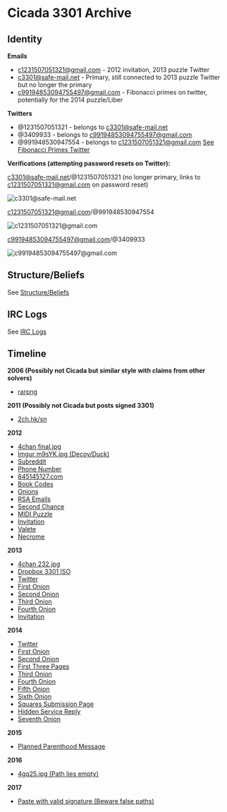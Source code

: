 # Cicada 3301 Archive

## Identity

**Emails**
- c1231507051321@gmail.com - 2012 invitation, 2013 puzzle Twitter
- c3301@safe-mail.net - Primary, still connected to 2013 puzzle Twitter but no longer the primary
- c99194853094755497@gmail.com - Fibonacci primes on twitter, potentially for the 2014 puzzle/Liber

**Twitters**
- @1231507051321 - belongs to c3301@safe-mail.net
- @3409933 - belongs to c99194853094755497@gmail.com
- @991948530947554 - belongs to c1231507051321@gmail.com [See Fibonacci Primes Twitter](./leads/twitter/README.md)


**Verifications (attempting password resets on Twitter):**

c3301@safe-mail.net/@1231507051321 (no longer primary, links to c1231507051321@gmail.com on password reset)

![c3301@safe-mail.net](cicada-accounts-identities/c3301@safe-mail.net-1231507051321-verification.png)

c1231507051321@gmail.com/@991948530947554

![c1231507051321@gmail.com](cicada-accounts-identities/c1231507051321@gmail.com-991948530947554-verification.png)

c99194853094755497@gmail.com/@3409933

![c99194853094755497@gmail.com](cicada-accounts-identities/c99194853094755497@gmail.com-3409933-verification.png)

## Structure/Beliefs

See [Structure/Beliefs](./structure-beliefs/README.md)

## IRC Logs

See [IRC Logs](./irc-logs)

## Timeline

**2006 (Possibly not Cicada but similar style with claims from other solvers)**

- [rarpng](./leads/4chan_before_cicada/README.md)

**2011 (Possibly not Cicada but posts signed 3301)**

- [2ch.hk/sn](./leads/sn_archive/README.md)

**2012**

- [4chan final.jpg](./2012/001-final.jpg/README.md)
- [Imgur m9sYK.jpg (Decoy/Duck)](./2012/002-m9sYK.jpg/README.md)
- [Subreddit](./2012/003-subreddit/README.md)
- [Phone Number](./2012/004-phone-number/README.md)
- [845145127.com](./2012/005-845145127.com/README.md)
- [Book Codes](./2012/006-two-book-codes/README.md)
- [Onions](./2012/007-onions/README.md)
- [RSA Emails](./2012/008-rsa-emails/README.md)
- [Second Chance](./2012/008-second-chance/README.md)
- [MIDI Puzzle](./2012/009-midi-puzzle/README.md)
- [Invitation](./2012/010-invitation/README.md)
- [Valete](./2012/011-valete/README.md)
- [Necrome](./2012/012-necrome/README.md)

**2013**

- [4chan 232.jpg](./2013/001-232.jpg/README.md)
- [Dropbox 3301 ISO](./2013/002-3301/README.md)
- [Twitter](./2013/003-twitter/README.md)
- [First Onion](./2013/004-first-onion/README.md)
- [Second Onion](./2013/005-second-onion/README.md)
- [Third Onion](./2013/006-third-onion/README.md)
- [Fourth Onion](./2013/007-fourth-onion/README.md)
- [Invitation](./2013/008-invitation/README.md)

**2014**

- [Twitter](./2014/001-twitter/README.md)
- [First Onion](./2014/002-first-onion/README.md)
- [Second Onion](./2014/003-second-onion/README.md)
- [First Three Pages](./2014/004-first-three-pages/README.md)
- [Third Onion](./2014/005-third-onion/README.md)
- [Fourth Onion](./2014/006-fourth-onion/README.md)
- [Fifth Onion](./2014/007-fifth-onion/README.md)
- [Sixth Onion](./2014/008-sixth-onion/README.md)
- [Squares Submission Page](./2014/009-squares-submission-pages/README.md)
- [Hidden Service Reply](./2014/010-hidden-service-reply/README.md)
- [Seventh Onion](./2014/011-seventh-onion/README.md)

**2015**

- [Planned Parenthood Message](./2015/planned-parenthood.txt.asc)

**2016**

- [4gq25.jpg (Path lies empty)](./2016/README.md)

**2017**

- [Paste with valid signature (Beware false paths)](./2017/yEiTHhvF)

